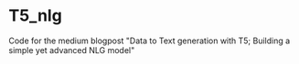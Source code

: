# T5_nlg
Code for the medium blogpost "Data to Text generation with T5; Building a simple yet advanced NLG model"
